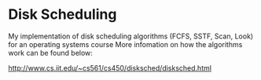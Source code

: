 # Disk Scheduling
My implementation of disk scheduling algorithms (FCFS, SSTF, Scan, Look) for an operating systems course
More infomation on how the algorithms work can be found below:

http://www.cs.iit.edu/~cs561/cs450/disksched/disksched.html
